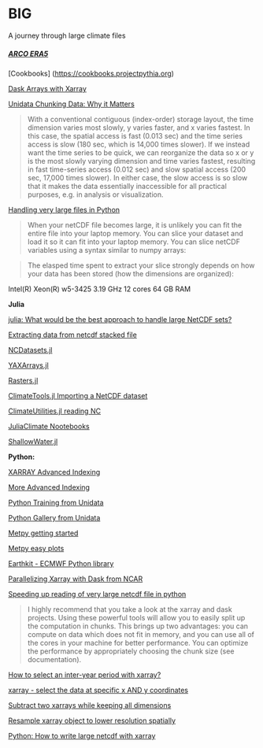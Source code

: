 # BIG
A journey through large climate files


##### [ARCO ERA5](https://github.com/google-research/arco-era5)




[Cookbooks] (https://cookbooks.projectpythia.org)

[Dask Arrays with Xarray](https://foundations.projectpythia.org/core/xarray/dask-arrays-xarray.html)

[Unidata Chunking Data: Why it Matters](https://www.unidata.ucar.edu/blogs/developer/entry/chunking_data_why_it_matters)

>With a conventional contiguous (index-order) storage layout, the time dimension varies most slowly, y varies faster, and x varies fastest. In this case, the spatial access is fast (0.013 sec) and the time series access is slow (180 sec, which is 14,000 times slower). If we instead want the time series to be quick, we can reorganize the data so x or y is the most slowly varying dimension and time varies fastest, resulting in fast time-series access (0.012 sec) and slow spatial access (200 sec, 17,000 times slower). In either case, the slow access is so slow that it makes the data essentially inaccessible for all practical purposes, e.g. in analysis or visualization.

[Handling very large files in Python](https://annefou.github.io/metos_python/07-LargeFiles/)

>When your netCDF file becomes large, it is unlikely you can fit the entire file into your laptop memory. You can slice your dataset and load it so it can fit into your laptop memory. You can slice netCDF variables using a syntax similar to numpy arrays:

>The elasped time spent to extract your slice strongly depends on how your data has been stored (how the dimensions are organized):

Intel(R) Xeon(R) w5-3425   3.19 GHz
12 cores
64 GB RAM


**Julia**

[julia: What would be the best approach to handle large NetCDF sets?](https://discourse.julialang.org/t/what-would-be-the-best-approach-to-handle-large-netcdf-sets/102091/11)

[Extracting data from netcdf stacked file](https://discourse.julialang.org/t/extracting-data-from-netcdf-stacked-file/90927)

[NCDatasets.jl](https://github.com/Alexander-Barth/NCDatasets.jl)

[YAXArrays.jl](https://github.com/JuliaDataCubes/YAXArrays.jl)

[Rasters.jl](https://rafaqz.github.io/Rasters.jl/stable/)

[ClimateTools.jl Importing a NetCDF dataset](https://juliaclimate.github.io/ClimateTools.jl/stable/datasets/#Manipulations-1)

[ClimateUtilities.jl reading NC](https://github.com/CliMA/ClimaUtilities.jl/blob/main/docs/src/filereaders.md)

[JuliaClimate Nootebooks](https://juliaclimate.github.io/Notebooks/#climate-models)

[ShallowWater.jl](https://docs.juliahub.com/General/ShallowWaters/stable/)


**Python:**

[XARRAY Advanced Indexing](https://stackoverflow.com/questions/69330668/efficient-way-to-extract-data-from-netcdf-files)

[More Advanced Indexing](https://docs.xarray.dev/en/stable/user-guide/indexing.html#more-advanced-indexing)

[Python Training from Unidata](https://github.com/Unidata/python-training/tree/master)

[Python Gallery from Unidata](https://unidata.github.io/python-training/gallery/gallery-home/)

[Metpy getting started](https://unidata.github.io/MetPy/latest/userguide/startingguide.html)

[Metpy easy plots](https://unidata.github.io/MetPy/latest/tutorials/declarative_tutorial.html#sphx-glr-tutorials-declarative-tutorial-py)

[Earthkit - ECMWF Python library](https://github.com/ecmwf/earthkit)

[Parallelizing Xarray with Dask from NCAR](https://ncar.github.io/dask-tutorial/notebooks/03-dask-xarray.html)

[Speeding up reading of very large netcdf file in python](https://stackoverflow.com/questions/35422862/speeding-up-reading-of-very-large-netcdf-file-in-python)

>I highly recommend that you take a look at the xarray and dask projects. Using these powerful tools will allow you to easily split up the computation in chunks. This brings up two advantages: you can compute on data which does not fit in memory, and you can use all of the cores in your machine for better performance. You can optimize the performance by appropriately choosing the chunk size (see documentation).

[How to select an inter-year period with xarray?](https://stackoverflow.com/questions/52533630/how-to-select-an-inter-year-period-with-xarray/52572399#52572399)

[xarray - select the data at specific x AND y coordinates](https://stackoverflow.com/questions/72179103/xarray-select-the-data-at-specific-x-and-y-coordinates/72179547#72179547)

[Subtract two xarrays while keeping all dimensions](https://stackoverflow.com/questions/69866469/subtract-two-xarrays-while-keeping-all-dimensions/69867005#69867005)

[Resample xarray object to lower resolution spatially](https://stackoverflow.com/questions/53886153/resample-xarray-object-to-lower-resolution-spatially/53952389#53952389)

[Python: How to write large netcdf with xarray](https://stackoverflow.com/questions/69810367/python-how-to-write-large-netcdf-with-xarray)


